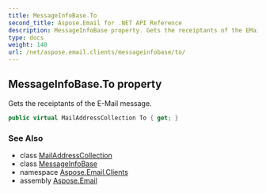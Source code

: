 ```yaml
---
title: MessageInfoBase.To
second_title: Aspose.Email for .NET API Reference
description: MessageInfoBase property. Gets the receiptants of the EMail message
type: docs
weight: 140
url: /net/aspose.email.clients/messageinfobase/to/
---
```

## MessageInfoBase.To property

Gets the receiptants of the E-Mail message.

```csharp
public virtual MailAddressCollection To { get; }
```

### See Also

* class [MailAddressCollection](../../../aspose.email/mailaddresscollection/)
* class [MessageInfoBase](../)
* namespace [Aspose.Email.Clients](../../messageinfobase/)
* assembly [Aspose.Email](../../../)


